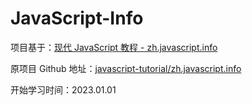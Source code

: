 # JavaScript-Info

项目基于：[现代 JavaScript 教程 - zh.javascript.info](https://zh.javascript.info/)

原项目 Github 地址：[javascript-tutorial/zh.javascript.info](https://github.com/javascript-tutorial/zh.javascript.info)

开始学习时间：2023.01.01